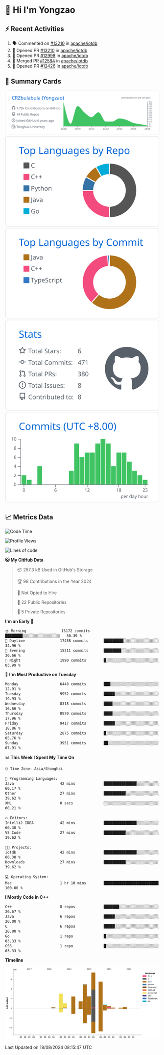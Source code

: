 # 👋 Hi I'm Yongzao

## ⚡ Recent Activities
<!--START_SECTION:activity-->
1. 🗣 Commented on [#13210](https://github.com/apache/iotdb/pull/13210#issuecomment-2294850976) in [apache/iotdb](https://github.com/apache/iotdb)
2. 💪 Opened PR [#13210](https://github.com/apache/iotdb/pull/13210) in [apache/iotdb](https://github.com/apache/iotdb)
3. 💪 Opened PR [#12998](https://github.com/apache/iotdb/pull/12998) in [apache/iotdb](https://github.com/apache/iotdb)
4. 🎉 Merged PR [#12584](https://github.com/apache/iotdb/pull/12584) in [apache/iotdb](https://github.com/apache/iotdb)
5. 💪 Opened PR [#12426](https://github.com/apache/iotdb/pull/12426) in [apache/iotdb](https://github.com/apache/iotdb)
<!--END_SECTION:activity-->

## 🎑 Summary Cards

[![](https://raw.githubusercontent.com/CRZbulabula/CRZbulabula/main/profile-summary-card-output/github/0-profile-details.svg)](https://github.com/vn7n24fzkq/github-profile-summary-cards)
[![](https://raw.githubusercontent.com/CRZbulabula/CRZbulabula/main/profile-summary-card-output/github/1-repos-per-language.svg)](https://github.com/vn7n24fzkq/github-profile-summary-cards) [![](https://raw.githubusercontent.com/CRZbulabula/CRZbulabula/main/profile-summary-card-output/github/2-most-commit-language.svg)](https://github.com/vn7n24fzkq/github-profile-summary-cards)
[![](https://raw.githubusercontent.com/CRZbulabula/CRZbulabula/main/profile-summary-card-output/github/3-stats.svg)](https://github.com/vn7n24fzkq/github-profile-summary-cards) [![](https://raw.githubusercontent.com/CRZbulabula/CRZbulabula/main/profile-summary-card-output/github/4-productive-time.svg)](https://github.com/vn7n24fzkq/github-profile-summary-cards)

## 📈 Metrics Data

<!--START_SECTION:waka-->
![Code Time](http://img.shields.io/badge/Code%20Time-673%20hrs%2041%20mins-blue)

![Profile Views](http://img.shields.io/badge/Profile%20Views-1-blue)

![Lines of code](https://img.shields.io/badge/From%20Hello%20World%20I%27ve%20Written-30.0%20million%20lines%20of%20code-blue)

**🐱 My GitHub Data** 

> 📦 257.3 kB Used in GitHub's Storage 
 > 
> 🏆 98 Contributions in the Year 2024
 > 
> 🚫 Not Opted to Hire
 > 
> 📜 22 Public Repositories 
 > 
> 🔑 5 Private Repositories 
 > 
**I'm an Early 🐤** 

```text
🌞 Morning                15172 commits       ████████░░░░░░░░░░░░░░░░░   30.39 % 
🌆 Daytime                17458 commits       █████████░░░░░░░░░░░░░░░░   34.96 % 
🌃 Evening                15311 commits       ████████░░░░░░░░░░░░░░░░░   30.66 % 
🌙 Night                  1990 commits        █░░░░░░░░░░░░░░░░░░░░░░░░   03.99 % 
```
📅 **I'm Most Productive on Tuesday** 

```text
Monday                   6448 commits        ███░░░░░░░░░░░░░░░░░░░░░░   12.91 % 
Tuesday                  9952 commits        █████░░░░░░░░░░░░░░░░░░░░   19.93 % 
Wednesday                8318 commits        ████░░░░░░░░░░░░░░░░░░░░░   16.66 % 
Thursday                 8970 commits        ████░░░░░░░░░░░░░░░░░░░░░   17.96 % 
Friday                   9417 commits        █████░░░░░░░░░░░░░░░░░░░░   18.86 % 
Saturday                 2875 commits        █░░░░░░░░░░░░░░░░░░░░░░░░   05.76 % 
Sunday                   3951 commits        ██░░░░░░░░░░░░░░░░░░░░░░░   07.91 % 
```


📊 **This Week I Spent My Time On** 

```text
🕑︎ Time Zone: Asia/Shanghai

💬 Programming Languages: 
Java                     42 mins             ███████████████░░░░░░░░░░   60.17 % 
Other                    27 mins             ██████████░░░░░░░░░░░░░░░   39.62 % 
XML                      0 secs              ░░░░░░░░░░░░░░░░░░░░░░░░░   00.21 % 

🔥 Editors: 
IntelliJ IDEA            42 mins             ███████████████░░░░░░░░░░   60.38 % 
VS Code                  27 mins             ██████████░░░░░░░░░░░░░░░   39.62 % 

🐱‍💻 Projects: 
iotdb                    42 mins             ███████████████░░░░░░░░░░   60.38 % 
Downloads                27 mins             ██████████░░░░░░░░░░░░░░░   39.62 % 

💻 Operating System: 
Mac                      1 hr 10 mins        █████████████████████████   100.00 % 
```

**I Mostly Code in C++** 

```text
C++                      8 repos             ███████░░░░░░░░░░░░░░░░░░   26.67 % 
Java                     6 repos             █████░░░░░░░░░░░░░░░░░░░░   20.00 % 
C                        6 repos             █████░░░░░░░░░░░░░░░░░░░░   20.00 % 
Go                       1 repo              █░░░░░░░░░░░░░░░░░░░░░░░░   03.33 % 
CSS                      1 repo              █░░░░░░░░░░░░░░░░░░░░░░░░   03.33 % 
```



**Timeline**

![Lines of Code chart](https://raw.githubusercontent.com/CRZbulabula/CRZbulabula/main/assets/bar_graph.png)


 Last Updated on 18/08/2024 08:15:47 UTC
<!--END_SECTION:waka-->

